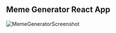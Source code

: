 ## Meme Generator React App

![MemeGeneratorScreenshot](https://user-images.githubusercontent.com/108328227/218654514-68beb022-8f4e-41ef-995c-fb2ae425f296.png)
